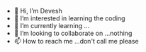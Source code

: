 - 👋 Hi, I’m Devesh
- 👀 I’m interested in learning the coding
- 🌱 I’m currently learning ...
- 💞️ I’m looking to collaborate on ...nothing
- 📫 How to reach me ...don't call me please

<!---
dm1311/dm1311 is a ✨ special ✨ repository because its `README.md` (this file) appears on your GitHub profile.
You can click the Preview link to take a look at your changes.
--->
